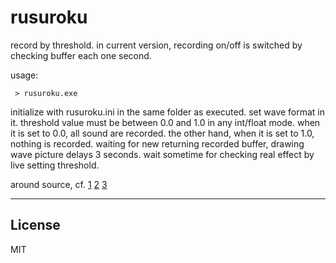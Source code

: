 # rusuroku

record by threshold.
in current version, recording on/off is switched by checking buffer each one second.


usage:

```
 > rusuroku.exe
```

initialize with rusuroku.ini in the same folder as executed.
set wave format in it.
threshold value must be between 0.0 and 1.0 in any int/float mode.
when it is set to 0.0, all sound are recorded.
the other hand, when it is set to 1.0, nothing is recorded.
waiting for new returning recorded buffer, drawing wave picture delays 3 seconds.
wait sometime for checking real effect by live setting threshold.



around source, cf.
[1](http://eternalwindows.jp/winmm/wave/wave04.html)
[2](http://www.fftw.org/install/windows.html)
[3](http://www.koj-m.sakura.ne.jp/hurobint/index.php?fftw)

---------------


## License
MIT
